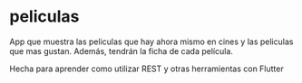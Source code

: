 # peliculas

App que muestra las peliculas que hay ahora mismo en cines y las peliculas que mas gustan. Además, tendrán la ficha de cada película.

Hecha para aprender como utilizar REST y otras herramientas con Flutter

